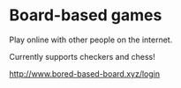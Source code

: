 # Board-based games

Play online with other people on the internet.

Currently supports checkers and chess!

http://www.bored-based-board.xyz/login